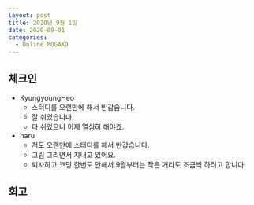```yaml
---
layout: post
title: 2020년 9월 1일
date: 2020-09-01
categories:
  - Online MOGAKO
---
```


## 체크인

- KyungyoungHeo
  - 스터디를 오랜만에 해서 반갑습니다.
  - 잘 쉬었습니다.
  - 다 쉬었으니 이제 열심히 해야죠.
- haru
  - 저도 오랜만에 스터디를 해서 반갑습니다.
  - 그림 그리면서 지내고 있어요.
  - 퇴사하고 코딩 한번도 안해서 9월부터는 작은 거라도 조금씩 하려고 합니다.

## 회고
